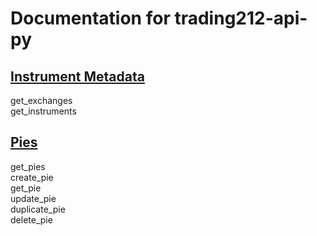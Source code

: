 # Documentation for trading212-api-py

## [Instrument Metadata](Instrument%20Metadata.md)

get_exchanges  
get_instruments

## [Pies](Pies.md)

get_pies  
create_pie  
get_pie  
update_pie  
duplicate_pie  
delete_pie  
